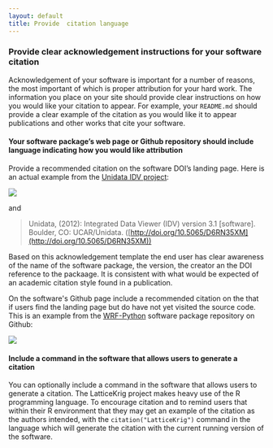 ```yaml
---
layout: default
title: Provide  citation language
---
```


### Provide clear acknowledgement instructions for your software citation

Acknowledgement of your software is important for a number of reasons, the most important of which is proper attribution for your hard work.  The information you place on your site should provide clear instructions on how you would like your citation to appear.  For example, your `README.md` should provide a clear example of the citation as you would like it to appear publications and other works that cite your software.

#### Your software package’s web page or Github repository should include language indicating how you would like attribution

Provide a recommended citation on the software DOI’s landing page.  Here is an actual example from the [Unidata IDV project](https://www.unidata.ucar.edu/software/idv/):

![](/software-citation/assets/idv_citation_example.PNG)

and 

> Unidata, (2012): Integrated Data Viewer (IDV) version 3.1 [software]. Boulder, CO: UCAR/Unidata. ([http://doi.org/10.5065/D6RN35XM](http://doi.org/10.5065/D6RN35XM))

Based on this acknowledgement template the end user has clear awareness of the name of the software package, the version, the creator an the DOI reference to the packaage.  It is consistent with what would be expected of an academic citation style found in a publication.

On the software's Github page include a recommended citation on the that if users find the landing page but do have not yet visited the source code.  This is an example from the [WRF-Python](https://github.com/NCAR/wrf-python) software package repository on Github:

![](/software-citation/assets/wrf_citation_example.PNG)

#### Include a command in the software that allows users to generate a citation
You can optionally include a command in the software that allows users to generate a citation.  The LatticeKrig project makes heavy use of the R programming language.  To encourage citation and to remind users that within their R environment that they may get an example of the citation as the authors intended, with the `citation("LatticeKrig")` command in the language which will generate the citation with the current running version of the software.
